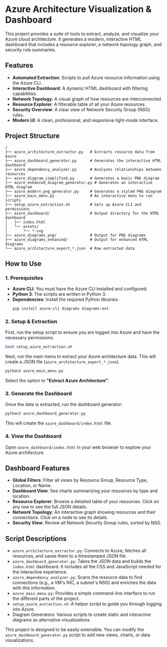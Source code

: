 # Azure Architecture Visualization & Dashboard

This project provides a suite of tools to extract, analyze, and visualize your Azure cloud architecture. It generates a modern, interactive HTML dashboard that includes a resource explorer, a network topology graph, and security rule summaries.

## Features

- **Automated Extraction**: Scripts to pull Azure resource information using the Azure CLI.
- **Interactive Dashboard**: A dynamic HTML dashboard with filtering capabilities.
- **Network Topology**: A visual graph of how resources are interconnected.
- **Resource Explorer**: A filterable table of all your Azure resources.
- **Security Overview**: A clear view of Network Security Group (NSG) rules.
- **Modern UI**: A clean, professional, and responsive light-mode interface.

## Project Structure

```
/
├── azure_architecture_extractor.py   # Extracts resource data from Azure
├── azure_dashboard_generator.py      # Generates the interactive HTML dashboard
├── azure_dependency_analyzer.py      # Analyzes relationships between resources
├── azure_diagram_simplified.py       # Generates a basic PNG diagram
├── azure_enhanced_diagram_generator.py # Generates an interactive HTML diagram
├── azure_modern_png_generator.py     # Generates a styled PNG diagram
├── azure_main_menu.py                # An interactive menu to run scripts
├── setup_azure_extraction.sh         # Sets up Azure CLI and permissions
├── azure_dashboard/                  # Output directory for the HTML dashboard
│   ├── index.html
│   └── assets/
│       └── *.svg
├── azure_diagrams_png/               # Output for PNG diagrams
├── azure_diagrams_enhanced/          # Output for enhanced HTML diagrams
└── azure_architecture_export_*.json  # Raw extracted data
```

## How to Use

### 1. Prerequisites

- **Azure CLI**: You must have the Azure CLI installed and configured.
- **Python 3**: The scripts are written in Python 3.
- **Dependencies**: Install the required Python libraries:
  ```bash
  pip install azure-cli diagrams diagrams-ext
  ```

### 2. Setup & Extraction

First, run the setup script to ensure you are logged into Azure and have the necessary permissions.

```bash
bash setup_azure_extraction.sh
```

Next, run the main menu to extract your Azure architecture data. This will create a JSON file (`azure_architecture_export_*.json`).

```bash
python3 azure_main_menu.py
```
Select the option to **"Extract Azure Architecture"**.

### 3. Generate the Dashboard

Once the data is extracted, run the dashboard generator:

```bash
python3 azure_dashboard_generator.py
```

This will create the `azure_dashboard/index.html` file.

### 4. View the Dashboard

Open `azure_dashboard/index.html` in your web browser to explore your Azure architecture.

## Dashboard Features

- **Global Filters**: Filter all views by Resource Group, Resource Type, Location, or Name.
- **Dashboard View**: See charts summarizing your resources by type and location.
- **Resource Explorer**: Browse a detailed table of your resources. Click on any row to see the full JSON details.
- **Network Topology**: An interactive graph showing resources and their connections. Click on a node to see its details.
- **Security View**: Review all Network Security Group rules, sorted by NSG.

## Script Descriptions

- `azure_architecture_extractor.py`: Connects to Azure, fetches all resources, and saves them to a timestamped JSON file.
- `azure_dashboard_generator.py`: Takes the JSON data and builds the `index.html` dashboard. It includes all the CSS and JavaScript needed for the interactive experience.
- `azure_dependency_analyzer.py`: Scans the resource data to find connections (e.g., a VM's NIC, a subnet's NSG) and enriches the data with this information.
- `azure_main_menu.py`: Provides a simple command-line interface to run the different parts of the project.
- `setup_azure_extraction.sh`: A helper script to guide you through logging into Azure.
- Diagram Generators: Various scripts to create static and interactive diagrams as alternative visualizations.

This project is designed to be easily extensible. You can modify the `azure_dashboard_generator.py` script to add new views, charts, or data visualizations.
